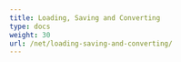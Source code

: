 ```yaml
---
title: Loading, Saving and Converting
type: docs
weight: 30
url: /net/loading-saving-and-converting/
---
```



